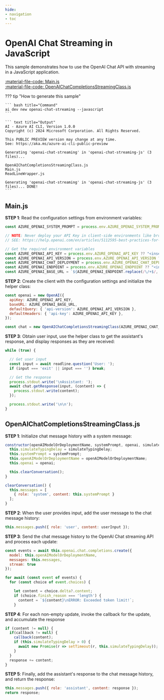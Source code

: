 ```yaml
---
hide:
- navigation
- toc
---
```

# OpenAI Chat Streaming in JavaScript

This sample demonstrates how to use the OpenAI Chat API with streaming in a JavaScript application.

[:material-file-code: Main.js](https://raw.githubusercontent.com/robch/book-of-ai/main/docs/samples/openai-chat-streaming-js/Main.js)  
[:material-file-code: OpenAIChatCompletionsStreamingClass.js](https://raw.githubusercontent.com/robch/book-of-ai/main/docs/samples/openai-chat-streaming-js/OpenAIChatCompletionsStreamingClass.js)  

??? tip "How to generate this sample"

    ``` bash title="Command"
    ai dev new openai-chat-streaming --javascript
    ```

    ``` text title="Output"
    AI - Azure AI CLI, Version 1.0.0
    Copyright (c) 2024 Microsoft Corporation. All Rights Reserved.

    This PUBLIC PREVIEW version may change at any time.
    See: https://aka.ms/azure-ai-cli-public-preview

    Generating 'openai-chat-streaming' in 'openai-chat-streaming-js' (3 files)...

    OpenAIChatCompletionsStreamingClass.js
    Main.js
    ReadLineWrapper.js

    Generating 'openai-chat-streaming' in 'openai-chat-streaming-js' (3 files)... DONE!
    ```


## Main.js

**STEP 1**: Read the configuration settings from environment variables:

``` javascript title="Main.js"
const AZURE_OPENAI_SYSTEM_PROMPT = process.env.AZURE_OPENAI_SYSTEM_PROMPT ?? "You are a helpful AI assistant.";

// NOTE: Never deploy your API Key in client-side environments like browsers or mobile apps
// SEE: https://help.openai.com/en/articles/5112595-best-practices-for-api-key-safety

// Get the required environment variables
const AZURE_OPENAI_API_KEY = process.env.AZURE_OPENAI_API_KEY ?? "<insert your Azure OpenAI API key here>";
const AZURE_OPENAI_API_VERSION = process.env.AZURE_OPENAI_API_VERSION ?? "<insert your Azure OpenAI API version here>";
const AZURE_OPENAI_CHAT_DEPLOYMENT = process.env.AZURE_OPENAI_CHAT_DEPLOYMENT ?? "<insert your Azure OpenAI chat deployment name here>";
const AZURE_OPENAI_ENDPOINT = process.env.AZURE_OPENAI_ENDPOINT ?? "<insert your Azure OpenAI endpoint here>";
const AZURE_OPENAI_BASE_URL = `${AZURE_OPENAI_ENDPOINT.replace(/\/+$/, '')}/openai/deployments/${AZURE_OPENAI_CHAT_DEPLOYMENT}`;
```

**STEP 2**: Create the client with the configuration settings and initialize the helper class:

``` javascript title="Main.js"
const openai = new OpenAI({
  apiKey: AZURE_OPENAI_API_KEY,
  baseURL: AZURE_OPENAI_BASE_URL,
  defaultQuery: { 'api-version': AZURE_OPENAI_API_VERSION },
  defaultHeaders: { 'api-key': AZURE_OPENAI_API_KEY },
});

const chat = new OpenAIChatCompletionsStreamingClass(AZURE_OPENAI_CHAT_DEPLOYMENT, AZURE_OPENAI_SYSTEM_PROMPT, openai, 20);
```

**STEP 3**: Obtain user input, use the helper class to get the assistant's response, and display responses as they are received:

``` javascript title="Main.js"
while (true) {

  // Get user input
  const input = await readline.question('User: ');
  if (input === 'exit' || input === '') break;

  // Get the response
  process.stdout.write('\nAssistant: ');
  await chat.getResponse(input, (content) => {
    process.stdout.write(content);
  });

  process.stdout.write('\n\n');
}
```

## OpenAIChatCompletionsStreamingClass.js

**STEP 1**: Initialize chat message history with a system message:

``` javascript title="OpenAIChatCompletionsStreamingClass.js"
constructor(openAIModelOrDeploymentName, systemPrompt, openai, simulateTypingDelay = 0) {
  this.simulateTypingDelay = simulateTypingDelay;
  this.systemPrompt = systemPrompt;
  this.openAIModelOrDeploymentName = openAIModelOrDeploymentName;
  this.openai = openai;

  this.clearConversation();
}

clearConversation() {
  this.messages = [
    { role: 'system', content: this.systemPrompt }
  ];
}
```

**STEP 2**: When the user provides input, add the user message to the chat message history:

``` javascript title="OpenAIChatCompletionsStreamingClass.js"
this.messages.push({ role: 'user', content: userInput });
```

**STEP 3**: Send the chat message history to the OpenAI Chat streaming API and process each update:

``` javascript title="OpenAIChatCompletionsStreamingClass.js"
const events = await this.openai.chat.completions.create({
  model: this.openAIModelOrDeploymentName,
  messages: this.messages,
  stream: true
});

for await (const event of events) {
  for (const choice of event.choices) {

    let content = choice.delta?.content;
    if (choice.finish_reason === 'length') {
      content = `${content}\nERROR: Exceeded token limit!`;
    }
```

**STEP 4**: For each non-empty update, invoke the callback for the update, and accumulate the response

``` javascript title="OpenAIChatCompletionsStreamingClass.js"
if (content != null) {
  if(callback != null) {
    callback(content);
    if (this.simulateTypingDelay > 0) {
      await new Promise(r => setTimeout(r, this.simulateTypingDelay));
    }
  }
  response += content;
}
```

**STEP 5**: Finally, add the assistant's response to the chat message history, and return the response:

``` javascript title="OpenAIChatCompletionsStreamingClass.js"
this.messages.push({ role: 'assistant', content: response });
return response;
```
